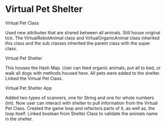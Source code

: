 # Virtual Pet Shelter
Virtual Pet Class

Used new attributes that are shared between all animals. Still house original
tick. The VirtualRobotAnimal class and VirtualOrganicAnimal class inherited
 this class and the sub classes inherited the parent class with the super class. 

Virtual Pet Shelter

This houses the Hash Map. User can feed organic animals, put all to bed, or
walk all dogs with methods housed here. All pets were added to the shelter.
 Linked the Virtual Pet Class.

Virtual Pet Shelter App

Added two types of scanners, one for String and one for whole numbers (int).
 Now user can interact with shelter to pull information from the Virtual 
 Pet Class. Created the game loop and refactors parts of it, as well as, 
 the loop itself. Linked boolean from Shelter Class to validate the animals 
 name in the shelter. 
